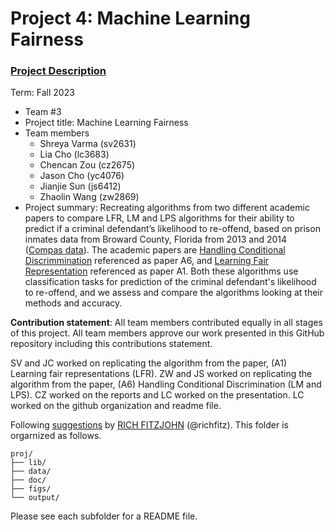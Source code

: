 # Project 4: Machine Learning Fairness

### [Project Description](doc/project4_desc.md)

Term: Fall 2023

+ Team #3
+ Project title: Machine Learning Fairness
+ Team members
	+ Shreya Varma (sv2631)
	+ Lia Cho (lc3683)
	+ Chencan Zou (cz2675)
	+ Jason Cho (yc4076)
	+ Jianjie Sun (js6412)
  	+ Zhaolin Wang (zw2869)
+ Project summary: Recreating algorithms from two different academic papers to compare LFR, LM and LPS algorithms for their ability to predict if a criminal defendant’s likelihood to re-offend, based on prison inmates data from Broward County, Florida from 2013 and 2014 ([Compas data](https://www.propublica.org/datastore/dataset/compas-recidivism-risk-score-data-and-analysis)). The academic papers are [Handling Conditional Discrimmination](https://ieeexplore.ieee.org/stamp/stamp.jsp?tp=&arnumber=6137304) referenced as paper A6, and [Learning Fair Representation](http://proceedings.mlr.press/v28/zemel13.html) referenced as paper A1. Both these algorithms use classification tasks for prediction of the criminal defendant's likelihood to re-offend, and we assess and compare the algorithms looking at their methods and accuracy. 
	
**Contribution statement**: All team members contributed equally in all stages of this project. All team members approve our work presented in this GitHub repository including this contributions statement. 

SV and JC worked on replicating the algorithm from the paper, (A1) Learning fair representations (LFR). ZW and JS worked on replicating the algorithm from the paper, (A6) Handling Conditional Discrimination (LM and LPS). CZ worked on the reports and LC worked on the presentation. LC worked on the github organization and readme file.

Following [suggestions](http://nicercode.github.io/blog/2013-04-05-projects/) by [RICH FITZJOHN](http://nicercode.github.io/about/#Team) (@richfitz). This folder is orgarnized as follows.

```
proj/
├── lib/
├── data/
├── doc/
├── figs/
└── output/
```

Please see each subfolder for a README file.
